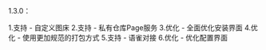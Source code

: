 1.3.0：

1.支持 - 自定义图床
2.支持 - 私有仓库Page服务
3.优化 - 全面优化安装界面
4.优化 - 使用更加规范的打包方式 
5.支持 - 语雀对接
6.优化 - 优化配置界面